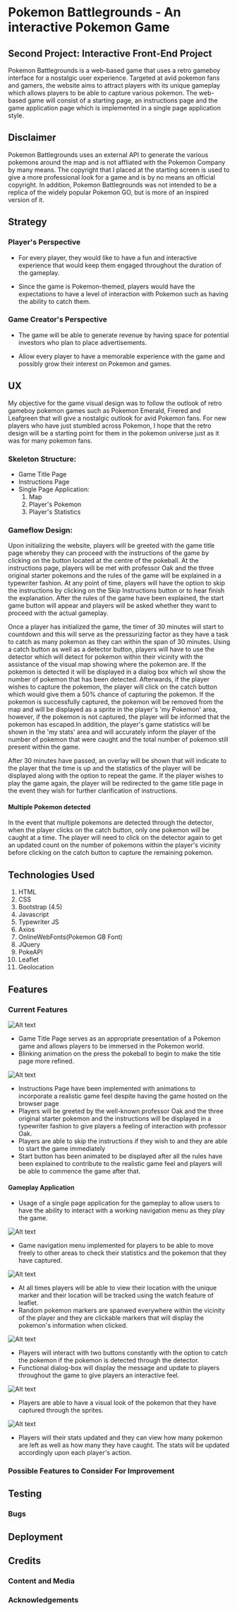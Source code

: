 # Pokemon Battlegrounds - An interactive Pokemon Game
## Second Project: Interactive Front-End Project

Pokemon Battlegrounds is a web-based game that uses a retro gameboy interface for a nostalgic user experience. Targeted at avid pokemon fans and gamers, the website aims to attract players with its unique gameplay which allows players to be able to capture various pokemon. The web-based game will consist of a starting page, an instructions page and the game application page which is implemented in a single page application style.

## Disclaimer
Pokemon Battlegrounds uses an external API to generate the various pokemons around the map and is not affliated with the Pokemon Company by many means. The copyright that I placed at the starting screen is used to give a more professional look for a game and is by no means an official copyright. In addition, Pokemon Battlegrounds was not intended to be a replica of the widely popular Pokemon GO, but is more of an inspired version of it.
## Strategy 
### Player's Perspective
* For every player, they would like to have a fun and interactive experience that would keep them engaged throughout the duration of the gameplay.

* Since the game is Pokemon-themed, players would have the expectations to have a level of interaction with Pokemon such as having the ability to catch them.

### Game Creator's Perspective
* The game will be able to generate revenue by having space for potential investors who plan to place advertisements.

* Allow every player to have a memorable experience with the game and possibly grow their interest on Pokemon and games.


## UX 
My objective for the game visual design was to follow the outlook of retro gameboy pokemon games such as Pokemon Emerald, Firered and Leafgreen that will give a nostalgic outlook for avid Pokemon fans. For new players who have just stumbled across Pokemon, I hope that the retro design will be a starting point for them in the pokemon universe just as it was for many pokemon fans. 

### Skeleton Structure:
 - Game Title Page
 - Instructions Page
 - Single Page Application:
    1. Map 
    2. Player's Pokemon 
    3. Player's Statistics

### Gameflow Design: 

Upon initializing the website, players will be greeted with the game title page whereby they can proceed with the instructions of the game by clicking on the button located at the centre of the pokeball. At the instructions page, players will be met with professor Oak and the three original starter pokemons and the rules of the game will be explained in a typewriter fashion. At any point of time, players will have the option to skip the instructions by clicking on the Skip Instructions button or to hear finish the explanation. After the rules of the game have been explained, the start game button will appear and players will be asked whether they want to proceed with the actual gameplay.

Once a player has initialized the game, the timer of 30 minutes will start to countdown and this will serve as the pressurizing factor as they have a task to catch as many pokemon as they can within the span of 30 minutes. Using a catch button as well as  a detector button, players will have to use the detector which will detect for pokemon within their vicinity with the assistance of the visual map showing where the pokemon are. If the pokemon is detected it will be displayed in a dialog box which wil show the number of pokemon that has been detected. Afterwards, if the player wishes to capture the pokemon, the player will click on the catch button which would give them a 50% chance of capturing the pokemon. If the pokemon is successfully captured, the pokemon will be removed from the map and will be displayed as a sprite in the player's 'my Pokemon' area, however, if the pokemon is not captured, the player will be informed that the pokemon has escaped.In addition, the player's game statistics will be shown in the 'my stats' area and will accurately inform the player of the number of pokemon that were caught and the total number of pokemon still present within the game. 


After 30 minutes have passed, an overlay will be shown that will indicate to the player that the time is up and the statistics of the player will be displayed along with the option to repeat the game. If the player wishes to play the game again, the player will be redirected to the game title page in the event they wish for further clarification of instructions.

#### Multiple Pokemon detected

In the event that multiple pokemons are detected through the detector, when the player clicks on the catch button, only one pokemon will be caught at a time. The player will need to click on the detector again to get an updated count on the number of pokemons within the player's vicinity before clicking on the catch button to capture the remaining pokemon.



## Technologies Used
1. HTML
2. CSS
3. Bootstrap (4.5)
4. Javascript
5. Typewriter JS
6. Axios
7. OnlineWebFonts(Pokemon GB Font)
8. JQuery
9. PokeAPI
10. Leaflet
11. Geolocation

## Features
### Current Features 

![Alt text](/README-images/Homepage.jpg?raw=true "Game Title Page")

* Game Title Page serves as an appropriate presentation of a Pokemon game and allows
players to be immersed in the Pokemon world.
* Blinking animation on the press the pokeball to begin to make the title page more refined.

![Alt text](/README-images/Instructions.jpg?raw=true "Instructions Page")
* Instructions Page have been implemented with animations to incorporate a realistic game feel despite having the game hosted on the browser page
* Players will be greeted by the well-known professor Oak and the three original starter pokemon and the instructions will be displayed in a typewriter fashion to give players a feeling of interaction with professor Oak.
* Players are able to skip the instructions if they wish to and they are able to start the game immediately
* Start button has been animated to be displayed after all the rules have been explained to contribute to the realistic game feel and players will be able to commence the game after that.

#### Gameplay Application
* Usage of a single page application for the  gameplay to allow users to have the ability to interact with a working navigation menu as they play the game.

![Alt text](/README-images/game-menu.jpg?raw=true "Game Navigation Menu")

* Game navigation menu implemented for players to be able to move freely to other areas to check their statistics and the pokemon that they have captured.


![Alt text](/README-images/Map-Image.jpg?raw=true "Map Display")
* At all times players will be able to view their location with the unique marker and their location will be tracked using the watch feature of leaflet. 
* Random pokemon markers are spanwed everywhere within the vicinity of the player and they are clickable markers that will display the pokemon's information when clicked.

![Alt text](/README-images/catch-example.jpg?raw=true "Catching Example")
* Players will interact with two buttons constantly with the option to catch the pokemon if the pokemon is detected through the detector.
* Functional dialog-box will display the message and update to players throughout the game to give players an interactive feel.

![Alt text](/README-images/pokemon-box.jpg?raw=true "Player Pokemon")
* Players are able to have a visual look of the pokemon that they have captured through the sprites.

![Alt text](/README-images/player-statistics.jpg?raw=true "Player Statistics")
* Players will their stats updated and they can view how many pokemon are left as well as how many they have caught. The stats will be updated accordingly upon each player's action.


### Possible Features to Consider For Improvement



## Testing

### Bugs


## Deployment


## Credits
### Content and Media


### Acknowledgements

